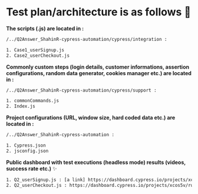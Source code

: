 # Test plan/architecture is as follows :rocket: 
**The scripts (.js) are located in :** 

```bash
/../Q2Answer_ShahinR-cypress-automation/cypress/integration :

1. Case1_userSignup.js
2. Case2_userCheckout.js
```
**Commonly custom steps (login details, customer informations, assertion configurations, random data generator, cookies manager etc.) are located in :**

```bash
/../Q2Answer_ShahinR-cypress-automation/cypress/support :

1. commonCommands.js
2. Index.js
```
**Project configurations (URL, window size, hard coded data etc.) are located in :**

```bash
/../Q2Answer_ShahinR-cypress-automation :

1. Cypress.json
2. jsconfig.json
```
**Public dashboard with test executions (headless mode) results (videos, success rate etc.)** :sparkles: 

```bash
1. Q2_userSignup.js : [a link] https://dashboard.cypress.io/projects/xcos5v/runs/1/specs/fb71f829-2122-43d9-92d4-def11e3552ab/video
2. Q2_userCheckout.js : https://dashboard.cypress.io/projects/xcos5v/runs/2/specs/1f059a28-b045-42eb-b10e-f02cb496ed1f/video
```
